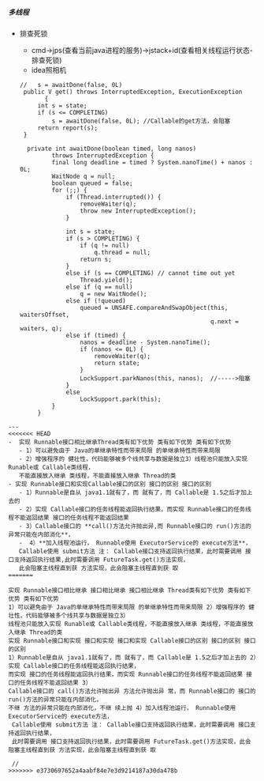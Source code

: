 ##### 多线程
- 排查死锁
   - cmd->jps(查看当前java进程的服务)->jstack+id(查看相关线程运行状态-排查死锁)
   - idea照相机
   
   ```
   //   s = awaitDone(false, 0L)
    public V get() throws InterruptedException, ExecutionException
          {
        int s = state;
        if (s <= COMPLETING)
            s = awaitDone(false, 0L); //Callable的get方法，会阻塞
        return report(s);
    }

     private int awaitDone(boolean timed, long nanos)
            throws InterruptedException {
            final long deadline = timed ? System.nanoTime() + nanos : 0L;
            WaitNode q = null;
            boolean queued = false;
            for (;;) {
                if (Thread.interrupted()) {
                    removeWaiter(q);
                    throw new InterruptedException();
                }
    
                int s = state;
                if (s > COMPLETING) {
                    if (q != null)
                        q.thread = null;
                    return s;
                }
                else if (s == COMPLETING) // cannot time out yet
                    Thread.yield();
                else if (q == null)
                    q = new WaitNode();
                else if (!queued)
                    queued = UNSAFE.compareAndSwapObject(this, waitersOffset,
                                                         q.next = waiters, q);
                else if (timed) {
                    nanos = deadline - System.nanoTime();
                    if (nanos <= 0L) {
                        removeWaiter(q);
                        return state;
                    }
                    LockSupport.parkNanos(this, nanos);  //----->阻塞
                }
                else
                    LockSupport.park(this);
            }
        }
```
---
<<<<<<< HEAD
-  实现 Runnable接口相比继承Thread类有如下优势 类有如下优势 类有如下优势
   - 1）可以避免由于 Java的单继承特性而带来局限 的单继承特性而带来局限 
   - 2）增强程序的 健壮性，代码能够被多个线共享与数据是独立3）线程池只能放入实现 Runable或 Callable类线程，
   不能直接放入继承 类线程，不能直接放入继承 Thread的类
- 实现 Runnable接口和实现Callable接口的区别 接口的区别 接口的区别
   - 1）Runnable是自从 java1.1就有了，而 就有了，而 Callable是 1.5之后才加上去的 
   - 2）实现 Callable接口的任务线程能返回执行结果，而实现 Runnable接口的任务线程不能返回结果 接口的任务线程不能返回结果 
   - 3）Callable接口的 **call()方法允许抛出异,而 Runnable接口的 run()方法的异常只能在内部消化**，
   -  4）**加入线程池运行， Runnable使用 ExecutorService的 execute方法**，
   Callable使用 submit方法 注： Callable接口支持返回执行结果，此时需要调用 接口支持返回执行结果,此时需要调用 FutureTask.get()方法实现，
   此会阻塞主线程直到获 方法实现，此会阻塞主线程直到获 取
=======

实现 Runnable接口相比继承 接口相比继承 接口相比继承 Thread类有如下优势 类有如下优势 类有如下优势
1）可以避免由于 Java的单继承特性而带来局限 的单继承特性而带来局限 2）增强程序的 健壮性，代码能够被多个线共享与数据是独立3）
线程池只能放入实现 Runable或 Callable类线程，不能直接放入继承 类线程，不能直接放入继承 Thread的类
实现 Runnable接口和实现 接口和实现 接口和实现 Callable接口的区别 接口的区别 接口的区别
1）Runnable是自从 java1.1就有了，而 就有了，而 Callable是 1.5之后才加上去的 2）实现 Callable接口的任务线程能返回执行结果，
而实现 接口的任务线程能返回执行结果，而实现 Runnable接口的任务线程不能返回结果 接口的任务线程不能返回结果 3）
Callable接口的 call()方法允许抛出异 方法允许抛出异 常，而 Runnable接口的 接口的 run()方法的异常只能在内部消化，
不继 方法的异常只能在内部消化，不继 续上抛 4）加入线程池运行， Runnable使用 ExecutorService的 execute方法，
 Callable使用 submit方法 注： Callable接口支持返回执行结果，此时需要调用 接口支持返回执行结果，
 此时需要调用 接口支持返回执行结果，此时需要调用 FutureTask.get()方法实现，此会阻塞主线程直到获 方法实现，此会阻塞主线程直到获 取
 
 //
>>>>>>> e3730697652a4aabf84e7e3d9214187a30da478b
